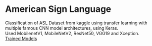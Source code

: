 # American Sign Language
Classification of ASL Dataset from kaggle using transfer learning with multiple famous CNN model architectures, using Keras.  
Used MobilenetV1, MobileNetV2, ResNet50, VGG19 and Xception.  
[Trained Models](https://drive.google.com/drive/folders/1Lb5thBjc28-Gro9-N4TVXfjzT5Iy4D3l?usp=sharing)
